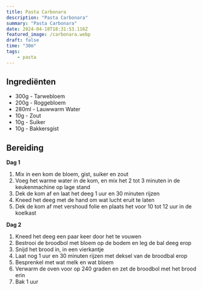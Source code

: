 ```yaml
---
title: Pasta Carbonara
description: "Pasta Carbonara"
summary: "Pasta Carbonara"
date: 2024-04-18T18:31:53.116Z
featured_image: /carbonara.webp
draft: false
time: "30m"
tags:
    - pasta
---
```


## Ingrediënten

- 300g - Tarwebloem
- 200g - Roggebloem
- 280ml - Lauwwarm Water
- 10g - Zout
- 10g - Suiker
- 10g - Bakkersgist

## Bereiding

**Dag 1**
1. Mix in een kom de bloem, gist, suiker en zout
2. Voeg het warme water in de kom, en mix het 2 tot 3 minuten in de keukenmachine op lage stand
3. Dek de kom af en laat het deeg 1 uur en 30 minuten rijzen
4. Kneed het deeg met de hand om wat lucht eruit te laten
5. Dek de kom af met vershoud folie en plaats het voor 10 tot 12 uur in de koelkast

**Dag 2**
1. Kneed het deeg een paar keer door het te vouwen
2. Bestrooi de broodbol met bloem op de bodem en leg de bal deeg erop
3. Snijd het brood in, in een vierkantje
4. Laat nog 1 uur en 30 minuten rijzen met deksel van de broodbal erop
5. Besprenkel met wat melk en wat bloem
6. Verwarm de oven voor op 240 graden en zet de broodbol met het brood erin
7. Bak 1 uur
